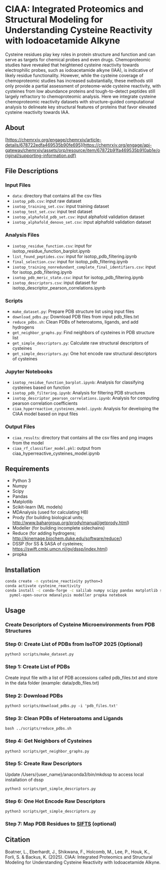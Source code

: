 # CIAA: Integrated Proteomics and Structural Modeling for Understanding Cysteine Reactivity with Iodoacetamide Alkyne

Cysteine residues play key roles in protein structure and function and can serve as targets for chemical probes and even drugs. Chemoproteomic studies have revealed that heightened cysteine reactivity towards electrophilic probes, such as iodoacetamide alkyne (IAA), is indicative of likely residue functionality. However, while the cysteine coverage of chemoproteomic studies has increased substantially, these methods still only provide a partial assessment of proteome-wide cysteine reactivity, with cysteines from low abundance proteins and tough-to-detect peptides still largely refractory to chemoproteomic analysis. Here we integrate cysteine chemoproteomic reactivity datasets with structure-guided computational analysis to delineate key structural features of proteins that favor elevated cysteine reactivity towards IAA.

## About
[https://chemrxiv.org/engage/chemrxiv/article-details/678722edfa469535b90fe695](https://chemrxiv.org/engage/api-gateway/chemrxiv/assets/orp/resource/item/67872b91fa469535b910ab1e/original/supporting-information.pdf)

## File Descriptions

### Input Files
* `data`: directory that contains all the csv files
* `isotop_pdb.csv`: input raw dataset
* `isotop_training_set.csv`: input training dataset
* `isotop_test_set.csv`: input test dataset
* `isotop_alphafold_pdb_set.csv`: input alphafold validation dataset
* `isotop_alphafold_denovo_set.csv`: input alphafold validation dataset

### Analysis Files
* `isotop_residue_function.csv`: input for isotop_residue_function_barplot.ipynb
* `list_found_peptides.csv`: input for isotop_pdb_filtering.ipynb
* `final_selection.csv`: input for isotop_pdb_filtering.ipynb
* `isotop_training_nonredundant_complete_final_identifiers.csv`: input for isotop_pdb_filtering.ipynb
* `isotop_pdb_meric_state.csv`: input for isotop_pdb_filtering.ipynb
* `isotop_descriptors.csv`: input dataset for isotop_descriptor_pearson_correlations.ipynb

### Scripts
* `make_dataset.py`: Prepare PDB structure list using input files
* `download_pdbs.py`: Download PDB files from input pdb_files.txt
* `reduce_pdbs.sh`: Clean PDBs of heteroatoms, ligands, and add hydrogens
* `get_neighbor_graphs.py`: Find neighbors of cysteines in PDB structure list
* `get_simple_descriptors.py`: Calculate raw structural descriptors of cysteines
* `get_simple_descriptors.py`: One hot encode raw structural descriptors of cysteines

### Jupyter Notebooks
* `isotop_residue_function_barplot.ipynb`: Analysis for classifying cysteines based on function
* `isotop_pdb_filtering.ipynb`: Analysis for filtering PDB structures
* `isotop_descriptor_pearson_correlations.ipynb`: Analysis for computing pearson correlation coefficients 
* `ciaa_hyperreactive_cysteines_model.ipynb`: Analysis for developing the CIAA model based on input files

### Output Files
* `ciaa_results`: directory that contains all the csv files and png images from the model 
* `ciaa_rf_classifier_model.pkl`: output from ciaa_hyperreactive_cysteines_model.ipynb

## Requirements
* Python 3
* Numpy
* Scipy
* Pandas
* Matplotlib
* Scikit-learn (ML models)
* MDAnalysis (used for calculating HB)
* Prody (for building biological units; http://www.bahargroup.org/prody/manual/getprody.html)
* Modeller (for building incomplete sidechains)
* Reduce (for adding hydrogens; http://kinemage.biochem.duke.edu/software/reduce/)
* DSSP (for SS & SASA of cysteines; https://swift.cmbi.umcn.nl/gv/dssp/index.html)
* propka

## Installation

```bash
conda create -n cysteine_reactivity python=3
conda activate cysteine_reactivity
conda install -c conda-forge -c salilab numpy scipy pandas matplotlib scikit-learn matplotlib \
  pymol-open-source mdanalysis modeller propka notebook
```

## Usage

### Create Descriptors of Cysteine Microenvironments from PDB Structures

### Step 0: Create List of PDBs from IsoTOP 2025 (Optional)
```
python3 scripts/make_dataset.py
```

### Step 1: Create List of PDBs
Create input file with a list of PDB accessions called pdb_files.txt and store in the data folder (example: data/pdb_files.txt)

### Step 2: Download PDBs
```
python3 scripts/download_pdbs.py -i 'pdb_files.txt'
```

### Step 3: Clean PDBs of Heteroatoms and Ligands
```
bash ../scripts/reduce_pdbs.sh
```

### Step 4: Get Neighbors of Cysteines
```
python3 scripts/get_neighbor_graphs.py
```

### Step 5: Create Raw Descriptors
Update /Users/{user_name}/anaconda3/bin/mkdssp to access local installation of dssp

```
python3 scripts/get_simple_descriptors.py
```

### Step 6: One Hot Encode Raw Descriptors
```
python3 scripts/get_simple_descriptors.py
```

### Step 7: Map PDB Residues to [SIFTS](https://github.com/lmboat/protein_structure_annotations) (optional)

## Citation
Boatner, L., Eberhardt, J., Shikwana, F., Holcomb, M., Lee, P., Houk, K., Forli, S. & Backus, K. (2025). CIAA: Integrated Proteomics and Structural Modeling for Understanding Cysteine Reactivity with Iodoacetamide Alkyne.
